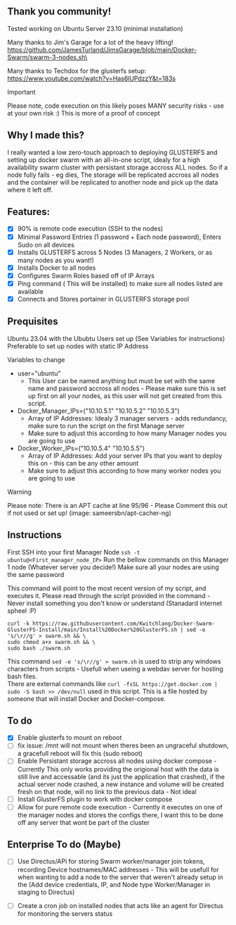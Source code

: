 ## Thank you community!
Tested working on Ubuntu Server 23.10 (minimal installation)

Many thanks to Jim's Garage for a lot of the heavy lifting!\
https://github.com/JamesTurland/JimsGarage/blob/main/Docker-Swarm/swarm-3-nodes.sh\

Many thanks to Techdox for the glusterfs setup:\
https://www.youtube.com/watch?v=Has6lUPdzzY&t=183s

> [!IMPORTANT]
> Please note, code execution on this likely poses MANY security risks - use at your own risk :)
> This is more of a proof of concept



## Why I made this?
I really wanted a low zero-touch approach to deploying GLUSTERFS and setting up docker swarm with an all-in-one script, idealy for a high availability swarm cluster with persistant storage accross ALL nodes. So if a node fully fails - eg dies, The storage will be replicated accross all nodes and the container will be replicated to another node and pick up the data where it left off. 

## Features:
- [X] 90% is remote code execution (SSH to the nodes)
- [X] Minimal Password Entries (1 password + Each node password), Enters Sudo on all devices
- [x] Installs GLUSTERFS across 5 Nodes (3 Managers, 2 Workers, or as many nodes as you want!)
- [X] Installs Docker to all nodes
- [X] Configures Swarm Roles based off of IP Arrays
- [X] Ping command ( This will be installed) to make sure all nodes listed are available
- [X] Connects and Stores portainer in GLUSTERFS storage pool

## Prequisites
Ubuntu 23.04 with the Ububtu Users set up (See Variables for instructions) 
Preferable to set up nodes with static IP Address

Variables to change
 * user="ubuntu"
   * This User can be named anything but must be set with the same name and password accross all nodes - Please make sure this is set up first on all your nodes, as this user will not get created from this script.
 * Docker_Manager_IPs=("10.10.5.1" "10.10.5.2" "10.10.5.3")
   * Array of IP Addresses: Idealy 3 manager servers - adds redundancy, make sure to run the script on the first Manage server
   * Make sure to adjust this according to how many Manager nodes you are going to use
 * Docker_Worker_IPs=("10.10.5.4" "10.10.5.5")
   * Array of IP Addresses: Add your server IPs that you want to deploy this on - this can be any other amount
   * Make sure to adjust this according to how many worker nodes you are going to use

> [!WARNING]
> Please note: There is an APT cache at line 95/96 - Please Comment this out if not used or set up! (image: sameersbn/apt-cacher-ng)

## Instructions
First SSH into your first Manager Node
` ssh -t ubuntu@<First_manager_node_IP> `
Run the bellow commands on this Manager 1 node (Whatever server you decide!)
Make sure all your nodes are using the same password 

This command will point to the most recent version of my script, and executes it.
Please read through the script provided in the command -  Never install something you don't know or understand (Stanadard internet spheel :P)
```
curl -k https://raw.githubusercontent.com/Kwitchlang/Docker-Swarm-GlusterFS-Install/main/Install%20Docker%20GlusterFS.sh | sed -e 's/\r//g' > swarm.sh && \
sudo chmod a+x swarm.sh && \
sudo bash ./swarm.sh
```
This command ` sed -e 's/\r//g' > swarm.sh ` is used to strip any windows characters from scripts - Usefull when useing a webdav server for hosting bash files.\
There are external commands like ` curl -fsSL https://get.docker.com | sudo -S bash >> /dev/null ` used in this script. This is a file hosted by someone that will install Docker and Docker-compose.

## To do
- [x] Enable glusterfs to mount on reboot
- [ ] fix issue: /mnt will not mount when theres been an ungraceful shutdown, a gracefull reboot will fix this (sudo reboot) 
- [ ] Enable Persistant storage accross all nodes using docker compose - Currently This only works providing the origional host with the data is still live and accessable (and its just the application that crashed), if the actual server node crashed, a new instance and volume will be created fresh on that node, will no link to the previous data - Not ideal
- [ ] Install GlusterFS plugin to work with docker compose
- [ ] Allow for pure remote code execution - Currently it executes on one of the manager nodes and stores the configs there, I want this to be done off any server that wont be part of the cluster

## Enterprise To do (Maybe)
- [ ] Use Directus/APi for storing Swarm worker/manager join tokens, recording Device hostnames/MAC addresses - This will be usefull for when wanting to add a node to the server that weren't  already setup in the (Add device credentials, IP, and Node type Worker/Manager in staging to Directus)
- [ ] Create a cron job on installed nodes that acts like an agent for Directus for monitoring the servers status  

